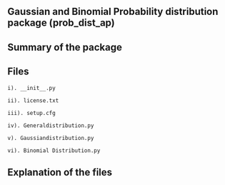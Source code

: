 ## Gaussian and Binomial Probability distribution package (prob_dist_ap)


## Summary of the package


## Files

    i). __init__.py 
    
    ii). license.txt
    
    iii). setup.cfg
    
    iv). Generaldistribution.py
    
    v). Gaussiandistribution.py
    
    vi). Binomial Distribution.py 

## Explanation of the files

